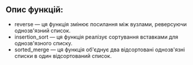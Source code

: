 ## Опис функцій:
- reverse — ця функція змінює посилання між вузлами, реверсуючи однозв'язний список.
- insertion_sort — ця функція реалізує сортування вставками для однозв'язного списку.
- sorted_merge — ця функція об'єднує два відсортовані однозв'язні списки в один відсортований список.
